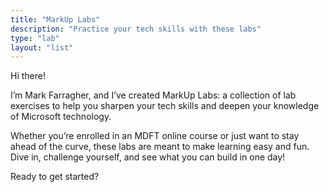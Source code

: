 ```yaml
---
title: "MarkUp Labs"
description: "Practice your tech skills with these labs"
type: "lab"
layout: "list"
---
```


Hi there! 

I’m Mark Farragher, and I’ve created MarkUp Labs: a collection of lab exercises to help you sharpen your tech skills and deepen your knowledge of Microsoft technology. 

Whether you’re enrolled in an MDFT online course or just want to stay ahead of the curve, these labs are meant to make learning easy and fun. Dive in, challenge yourself, and see what you can build in one day!

Ready to get started?